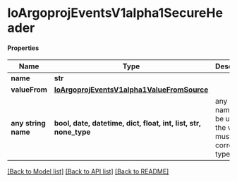 # IoArgoprojEventsV1alpha1SecureHeader

#### Properties
Name | Type | Description | Notes
------------ | ------------- | ------------- | -------------
**name** | **str** |  | [optional] 
**valueFrom** | [**IoArgoprojEventsV1alpha1ValueFromSource**](IoArgoprojEventsV1alpha1ValueFromSource.md) |  | [optional] 
**any string name** | **bool, date, datetime, dict, float, int, list, str, none_type** | any string name can be used but the value must be the correct type | [optional]

[[Back to Model list]](../README.md#documentation-for-models) [[Back to API list]](../README.md#documentation-for-api-endpoints) [[Back to README]](../README.md)

